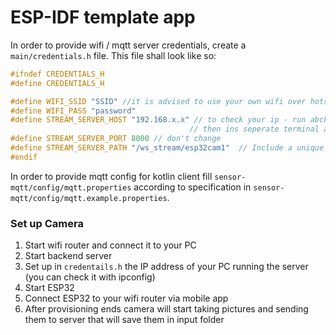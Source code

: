 # ESP-IDF template app

In order to provide wifi / mqtt server credentials, create a `main/credentials.h` file.
This file shall look like so:

```C
#ifndef CREDENTIALS_H
#define CREDENTIALS_H

#define WIFI_SSID "SSID" //it is advised to use your own wifi over hotspot
#define WIFI_PASS "password"
#define STREAM_SERVER_HOST "192.168.x.x" // to check your ip - run abckend server, 
                                        // then ins seperate terminal add 'ipconfig' and copy 'IPv4 Address'
#define STREAM_SERVER_PORT 8000 // don't change
#define STREAM_SERVER_PATH "/ws_stream/esp32cam1"  // Include a unique device ID, don't change
#endif
```

In order to provide mqtt config for kotlin client fill
`sensor-mqtt/config/mqtt.properties` according to specification in `sensor-mqtt/config/mqtt.example.properties`.

### Set up Camera
1. Start wifi router and connect it to your PC
2. Start backend server
3. Set up in ```credentails.h``` the IP address of your PC running the server (you can check it with ipconfig)
4. Start ESP32 
5. Connect ESP32 to your wifi router via mobile app
6. After provisioning ends camera will start taking pictures and sending them to server that will save them in input folder